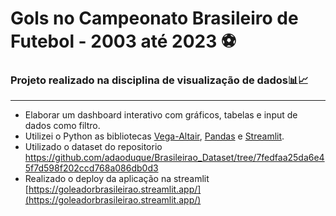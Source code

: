 # Gols no Campeonato Brasileiro de Futebol - 2003 até 2023 ⚽ 
### Projeto realizado na disciplina de visualização de dados📊📈
---
- Elaborar um dashboard interativo com gráficos, tabelas e input de dados como filtro.
- Utilizei o Python as bibliotecas [Vega-Altair](https://altair-viz.github.io/), [Pandas](https://pandas.pydata.org/) e [Streamlit](https://streamlit.io/).
- Utilizado o dataset do repositorio https://github.com/adaoduque/Brasileirao_Dataset/tree/7fedfaa25da6e45f7d598f202ccd768a086db0d3
- Realizado o deploy da aplicação na streamlit [https://goleadorbrasileirao.streamlit.app/](https://goleadorbrasileirao.streamlit.app/)
